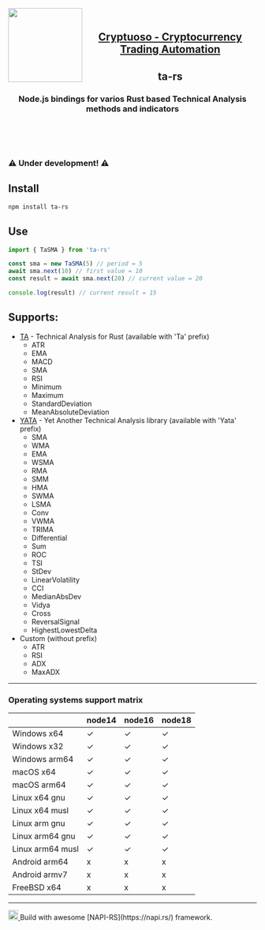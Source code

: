 <a href="https://cryptuoso.com">
 <img align="left" width="150" height="150" src="https://cryptuoso.com/favicon_color.svg">  
</a> 
<br>

<h2 align="center"><a href="https://cryptuoso.com">Cryptuoso - Cryptocurrency Trading Automation</a></h2>
<h2 align="center">ta-rs</h3>
<h3 align="center">Node.js bindings for varios Rust based Technical Analysis methods and indicators</h3>
<br>
<br>
<br>

### ⚠️ Under development! ⚠️

## Install

```bash
npm install ta-rs
```

## Use

```js
import { TaSMA } from 'ta-rs'

const sma = new TaSMA(5) // period = 5
await sma.next(10) // first value = 10
const result = await sma.next(20) // current value = 20

console.log(result) // current result = 15
```

## Supports:

- [TA](https://github.com/greyblake/ta-rs) - Technical Analysis for Rust (available with 'Ta' prefix)
  - ATR
  - EMA
  - MACD
  - SMA
  - RSI
  - Minimum
  - Maximum
  - StandardDeviation
  - MeanAbsoluteDeviation
- [YATA](https://github.com/amv-dev/yata) - Yet Another Technical Analysis library (available with 'Yata' prefix)
  - SMA
  - WMA
  - EMA
  - WSMA
  - RMA
  - SMM
  - HMA
  - SWMA
  - LSMA
  - Conv
  - VWMA
  - TRIMA
  - Differential
  - Sum
  - ROC
  - TSI
  - StDev
  - LinearVolatility
  - CCI
  - MedianAbsDev
  - Vidya
  - Cross
  - ReversalSignal
  - HighestLowestDelta
- Custom (without prefix)
  - ATR
  - RSI
  - ADX
  - MaxADX

---

### Operating systems support matrix

|                  | node14 | node16 | node18 |
| ---------------- | ------ | ------ | ------ |
| Windows x64      | ✓      | ✓      | ✓      |
| Windows x32      | ✓      | ✓      | ✓      |
| Windows arm64    | ✓      | ✓      | ✓      |
| macOS x64        | ✓      | ✓      | ✓      |
| macOS arm64      | ✓      | ✓      | ✓      |
| Linux x64 gnu    | ✓      | ✓      | ✓      |
| Linux x64 musl   | ✓      | ✓      | ✓      |
| Linux arm gnu    | ✓      | ✓      | ✓      |
| Linux arm64 gnu  | ✓      | ✓      | ✓      |
| Linux arm64 musl | ✓      | ✓      | ✓      |
| Android arm64    | x      | x      | x      |
| Android armv7    | x      | x      | x      |
| FreeBSD x64      | x      | x      | x      |

---

<a href="https://napi.rs/">
<img width="20" height="20" src="https://napi.rs/img/favicon.png">  
</a> 
Build with awesome [NAPI-RS](https://napi.rs/) framework.
